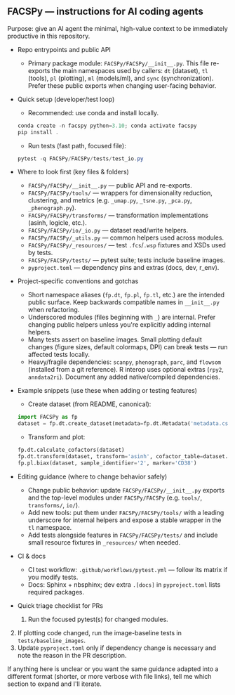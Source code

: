 ## FACSPy — instructions for AI coding agents

Purpose: give an AI agent the minimal, high-value context to be immediately productive in this repository.

- Repo entrypoints and public API
  - Primary package module: `FACSPy/FACSPy/__init__.py`. This file re-exports the main namespaces used by callers: `dt` (dataset), `tl` (tools), `pl` (plotting), `ml` (models/ml), and `sync` (synchronization). Prefer these public exports when changing user-facing behavior.

- Quick setup (developer/test loop)
  - Recommended: use conda and install locally.
  ```powershell
  conda create -n facspy python=3.10; conda activate facspy
  pip install .
  ```
  - Run tests (fast path, focused file):
  ```powershell
  pytest -q FACSPy/FACSPy/tests/test_io.py
  ```

- Where to look first (key files & folders)
  - `FACSPy/FACSPy/__init__.py` — public API and re-exports.
  - `FACSPy/FACSPy/tools/` — wrappers for dimensionality reduction, clustering, and metrics (e.g. `_umap.py`, `_tsne.py`, `_pca.py`, `_phenograph.py`).
  - `FACSPy/FACSPy/transforms/` — transformation implementations (asinh, logicle, etc.).
  - `FACSPy/FACSPy/io/_io.py` — dataset read/write helpers.
  - `FACSPy/FACSPy/_utils.py` — common helpers used across modules.
  - `FACSPy/FACSPy/_resources/` — test `.fcs`/`.wsp` fixtures and XSDs used by tests.
  - `FACSPy/FACSPy/tests/` — pytest suite; tests include baseline images.
  - `pyproject.toml` — dependency pins and extras (docs, dev, r_env).

- Project-specific conventions and gotchas
  - Short namespace aliases (`fp.dt`, `fp.pl`, `fp.tl`, etc.) are the intended public surface. Keep backwards compatible names in `__init__.py` when refactoring.
  - Underscored modules (files beginning with `_`) are internal. Prefer changing public helpers unless you're explicitly adding internal helpers.
  - Many tests assert on baseline images. Small plotting default changes (figure sizes, default colormaps, DPI) can break tests — run affected tests locally.
  - Heavy/fragile dependencies: `scanpy`, `phenograph`, `parc`, and `flowsom` (installed from a git reference). R interop uses optional extras (`rpy2`, `anndata2ri`). Document any added native/compiled dependencies.

- Example snippets (use these when adding or testing features)
  - Create dataset (from README, canonical):
  ```python
  import FACSPy as fp
  dataset = fp.dt.create_dataset(metadata=fp.dt.Metadata('metadata.csv'), panel=fp.dt.Panel('panel.csv'), workspace=fp.dt.FlowJoWorkspace('workspace.wsp'))
  ```
  - Transform and plot:
  ```python
  fp.dt.calculate_cofactors(dataset)
  fp.dt.transform(dataset, transform='asinh', cofactor_table=dataset.uns['cofactors'], key_added='transformed', layer='compensated')
  fp.pl.biax(dataset, sample_identifier='2', marker='CD38')
  ```

- Editing guidance (where to change behavior safely)
  - Change public behavior: update `FACSPy/FACSPy/__init__.py` exports and the top-level modules under `FACSPy/FACSPy` (e.g. `tools/`, `transforms/`, `io/`).
  - Add new tools: put them under `FACSPy/FACSPy/tools/` with a leading underscore for internal helpers and expose a stable wrapper in the `tl` namespace.
  - Add tests alongside features in `FACSPy/FACSPy/tests/` and include small resource fixtures in `_resources/` when needed.

- CI & docs
  - CI test workflow: `.github/workflows/pytest.yml` — follow its matrix if you modify tests.
  - Docs: Sphinx + nbsphinx; dev extra `.[docs]` in `pyproject.toml` lists required packages.

- Quick triage checklist for PRs
  1. Run the focused pytest(s) for changed modules.
 2. If plotting code changed, run the image-baseline tests in `tests/baseline_images`.
 3. Update `pyproject.toml` only if dependency change is necessary and note the reason in the PR description.

If anything here is unclear or you want the same guidance adapted into a different format (shorter, or more verbose with file links), tell me which section to expand and I'll iterate.
